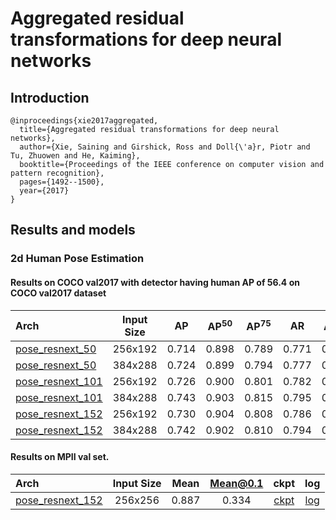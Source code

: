 # Aggregated residual transformations for deep neural networks

## Introduction
```
@inproceedings{xie2017aggregated,
  title={Aggregated residual transformations for deep neural networks},
  author={Xie, Saining and Girshick, Ross and Doll{\'a}r, Piotr and Tu, Zhuowen and He, Kaiming},
  booktitle={Proceedings of the IEEE conference on computer vision and pattern recognition},
  pages={1492--1500},
  year={2017}
}
```

## Results and models

### 2d Human Pose Estimation

#### Results on COCO val2017 with detector having human AP of 56.4 on COCO val2017 dataset

| Arch | Input Size | AP | AP<sup>50</sup> | AP<sup>75</sup> | AR | AR<sup>50</sup> | ckpt | log |
| :----------------- | :-----------: | :------: | :------: | :------: | :------: | :------: |:------: |:------: |
| [pose_resnext_50](/configs/top_down/resnext/coco/resnext50_coco_256x192.py)  | 256x192 | 0.714 | 0.898 | 0.789 | 0.771 | 0.937 | [ckpt](https://download.openmmlab.com/mmpose/top_down/resnext/resnext50_coco_256x192-dcff15f6_20200727.pth) | [log](https://download.openmmlab.com/mmpose/top_down/resnext/resnext50_coco_256x192_20200727.log.json) |
| [pose_resnext_50](/configs/top_down/resnext/coco/resnext50_coco_384x288.py)  | 384x288 | 0.724 | 0.899 | 0.794 | 0.777 | 0.935 | [ckpt](https://download.openmmlab.com/mmpose/top_down/resnext/resnext50_coco_384x288-412c848f_20200727.pth) | [log](https://download.openmmlab.com/mmpose/top_down/resnext/resnext50_coco_384x288_20200727.log.json) |
| [pose_resnext_101](/configs/top_down/resnext/coco/resnext101_coco_256x192.py) | 256x192 | 0.726 | 0.900 | 0.801 | 0.782 | 0.940 | [ckpt](https://download.openmmlab.com/mmpose/top_down/resnext/resnext101_coco_256x192-c7eba365_20200727.pth) | [log](https://download.openmmlab.com/mmpose/top_down/resnext/resnext101_coco_256x192_20200727.log.json) |
| [pose_resnext_101](/configs/top_down/resnext/coco/resnext101_coco_384x288.py) | 384x288 | 0.743 | 0.903 | 0.815 | 0.795 | 0.939 | [ckpt](https://download.openmmlab.com/mmpose/top_down/resnext/resnext101_coco_384x288-f5eabcd6_20200727.pth) | [log](https://download.openmmlab.com/mmpose/top_down/resnext/resnext101_coco_384x288_20200727.log.json) |
| [pose_resnext_152](/configs/top_down/resnext/coco/resnext152_coco_256x192.py) | 256x192 | 0.730 | 0.904 | 0.808 | 0.786 | 0.940 | [ckpt](https://download.openmmlab.com/mmpose/top_down/resnext/resnext152_coco_256x192-102449aa_20200727.pth) | [log](https://download.openmmlab.com/mmpose/top_down/resnext/resnext152_coco_256x192_20200727.log.json) |
| [pose_resnext_152](/configs/top_down/resnext/coco/resnext152_coco_384x288.py) | 384x288 | 0.742 | 0.902 | 0.810 | 0.794 | 0.939 | [ckpt](https://download.openmmlab.com/mmpose/top_down/resnext/resnext152_coco_384x288-806176df_20200727.pth) | [log](https://download.openmmlab.com/mmpose/top_down/resnext/resnext152_coco_384x288_20200727.log.json) |


#### Results on MPII val set.

| Arch  | Input Size | Mean | Mean@0.1   | ckpt    | log     |
| :--- | :--------: | :------: | :------: |:------: |:------: |
| [pose_resnext_152](/configs/top_down/resnext/mpii/resnext152_mpii_256x256.py) | 256x256 | 0.887 | 0.334 | [ckpt](https://download.openmmlab.com/mmpose/top_down/resnext/resnext152_mpii_256x256-df302719_20200927.pth) | [log](https://download.openmmlab.com/mmpose/top_down/resnext/resnext152_mpii_256x256_20200927.log.json) |

